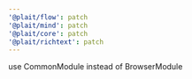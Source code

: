 ```yaml
---
'@plait/flow': patch
'@plait/mind': patch
'@plait/core': patch
'@plait/richtext': patch
---
```


use CommonModule instead of BrowserModule
